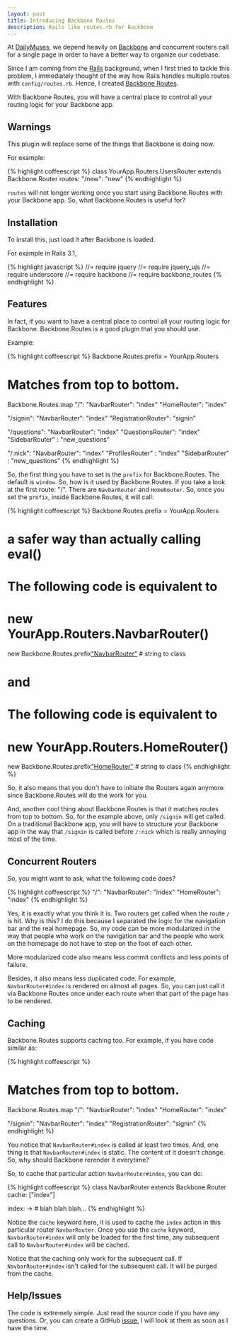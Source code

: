 ```yaml
---
layout: post
title: Introducing Backbone Routes 
description: Rails like routes.rb for Backbone 
---
```


At [DailyMuses][2], we depend heavily on [Backbone][1] and concurrent routers call
for a single page in order to have a better way to organize our
codebase.

Since I am coming from the [Rails][3] background, when I first tried to
tackle this problem, I immediately thought of the way how Rails handles
multiple routes with `config/routes.rb`. Hence, I created [Backbone
Routes][4].

With Backbone Routes, you will have a central place to control all
your routing logic for your Backbone app.

## Warnings

This plugin will replace some of the things that Backbone is
doing now.

For example:

{% highlight coffeescript %}
class YourApp.Routers.UsersRouter extends Backbone.Router
  routes:
    "/new": "new"
{% endhighlight %}

`routes` will not longer working once you start using Backbone.Routes
with your Backbone app. So, what Backbone.Routes is useful for?

## Installation

To install this, just load it after Backbone is loaded.

For example in Rails 3.1,

{% highlight javascript %}
//= require jquery
//= require jquery_ujs
//= require underscore
//= require backbone
//= require backbone_routes
{% endhighlight %}

## Features

In fact, if you want to have a central place to control all your routing
logic for Backbone. Backbone.Routes is a good plugin that you should
use.

Example:

{% highlight coffeescript %}
Backbone.Routes.prefix = YourApp.Routers

# Matches from top to bottom.
Backbone.Routes.map
  "/":
    "NavbarRouter": "index"
    "HomeRouter": "index"

  "/signin":
    "NavbarRouter": "index"
    "RegistrationRouter": "signin"

  "/questions":
    "NavbarRouter": "index"
    "QuestionsRouter": "index"
    "SidebarRouter"  : "new_questions"

  "/:nick":
    "NavbarRouter": "index"
    "ProfilesRouter" : "index"
    "SidebarRouter"  : "new_questions"
{% endhighlight %}

So, the first thing you have to set is the `prefix` for Backbone.Routes.
The default is `window`. So, how is it used by Backbone.Routes. If you
take a look at the first route: "/". There are `NavbarRouter` and
`HomeRouter`. So, once you set the `prefix`, inside Backbone.Routes, it
will call:

{% highlight coffeescript %}
Backbone.Routes.prefix = YourApp.Routers

# a safer way than actually calling eval()

# The following code is equivalent to
# new YourApp.Routers.NavbarRouter()
new Backbone.Routes.prefix["NavbarRouter"]() # string to class

# and

# The following code is equivalent to
# new YourApp.Routers.HomeRouter()
new Backbone.Routes.prefix["HomeRouter"]() # string to class
{% endhighlight %}

So, it also means that you don't have to initiate the Routers again
anymore since Backbone.Routes will do the work for you.

And, another cool thing about Backbone.Routes is that it matches routes
from top to bottom. So, for the example above, only `/signin` will get
called. On a traditional Backbone app, you will have to structure your
Backbone app in the way that `/signin` is called before `/:nick` which
is really annoying most of the time.

## Concurrent Routers

So, you might want to ask, what the following code does?

{% highlight coffeescript %}
"/":
  "NavbarRouter": "index"
  "HomeRouter": "index"
{% endhighlight %}

Yes, it is exactly what you think it is. Two routers get called when the
route `/` is hit. Why is this? I do this because I separated the logic
for the navigation bar and the real homepage. So, my code can be more
modularized in the way that people who work on the navigation bar and
the people who work on the homepage do not have to step on the foot of
each other.

More modularized code also means less commit conflicts and less points
of failure.

Besides, it also means less duplicated code. For example, `NavbarRouter#index`
is rendered on almost all pages. So, you can just call it via Backbone
Routes once under each route when that part of the page has to be rendered.

## Caching

Backbone.Routes supports caching too. For example, if you have code
similar as:

{% highlight coffeescript %}
# Matches from top to bottom.
Backbone.Routes.map
  "/":
    "NavbarRouter": "index"
    "HomeRouter": "index"

  "/signin":
    "NavbarRouter": "index"
    "RegistrationRouter": "signin"
{% endhighlight %}

You notice that `NavbarRouter#index` is called at least two times. And,
one
thing is that `NavbarRouter#index` is static. The content of it doesn't
change. So, why should Backbone rerender it everytime?

So, to cache that particular action `NavbarRouter#index`, you can do:

{% highlight coffeescript %}
class NavbarRouter extends Backbone.Router
  cache: ["index"]

  index: ->
    # blah blah blah...
{% endhighlight %}

Notice the `cache` keyword here, it is used to cache the `index` action
in this particular router `NavbarRouter`. Once you use the `cache`
keyword, `NavbarRouter#index` will only be loaded for the first time,
any subsequent call to `NavbarRouter#index` will be cached.

Notice that the caching only work for the subsequent call. If
`NavbarRouter#index` isn't called for the subsequent call. It will be
purged from the cache.

## Help/Issues

The code is extremely simple. Just read the source code if you have any
questions. Or, you can create a GitHub [issue][5], I will look at them as
soon as I have the time.

[1]: http://documentcloud.github.com/backbone/
[2]: http://dailymus.es/
[3]: http://rubyonrails.org/ 
[4]: https://github.com/siong1987/backbone_routes/
[5]: https://github.com/siong1987/backbone_routes/issues/
 
